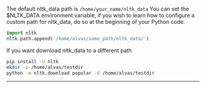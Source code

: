 

The default nltk_data path is `/home/your_name/nltk_data`
You can set the $NLTK_DATA environment variable, 
if you wish to learn how to configure a custom path for nltk_data, 
do so at the beginning of your Python code.
```python
import nltk
nltk.path.append('/home/alvas/some_path/nltk_data/')
```

If you want download nltk_data to a different path
```bash
pip install -U nltk
mkdir -p /home/alvas/testdir
python -m nltk.download popular -d /home/alvas/testdir
```

---
